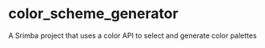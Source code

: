 # color_scheme_generator
 A Srimba project that uses a color API to select and generate color palettes
